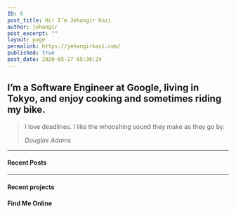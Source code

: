 ```yaml
---
ID: 6
post_title: Hi! I’m Jehangir Kazi
author: jehangir
post_excerpt: ""
layout: page
permalink: https://jehangirkazi.com/
published: true
post_date: 2020-05-27 05:36:24
---
```

<!-- wp:group {"align":"wide"} -->
<div class="wp-block-group alignwide"><div class="wp-block-group__inner-container"><!-- wp:heading -->
<h2>I’m a Software Engineer at Google, living in Tokyo, and enjoy cooking and sometimes riding my bike.</h2>
<!-- /wp:heading --></div></div>
<!-- /wp:group -->

<!-- wp:group {"align":"wide"} -->
<div class="wp-block-group alignwide"><div class="wp-block-group__inner-container"><!-- wp:quote -->
<blockquote class="wp-block-quote"><p>I love deadlines. I like the whooshing sound they make as they go by.</p><cite>Douglas Adams</cite></blockquote>
<!-- /wp:quote --></div></div>
<!-- /wp:group -->

<!-- wp:separator -->
<hr class="wp-block-separator"/>
<!-- /wp:separator -->

<!-- wp:heading {"level":4} -->
<h4>Recent Posts</h4>
<!-- /wp:heading -->

<!-- wp:latest-posts {"categories":"6","postsToShow":10,"displayPostContent":true,"displayPostDate":true,"postLayout":"grid","columns":2,"displayFeaturedImage":true,"featuredImageAlign":"center","featuredImageSizeSlug":"medium"} /-->

<!-- wp:separator -->
<hr class="wp-block-separator"/>
<!-- /wp:separator -->

<!-- wp:heading {"level":4} -->
<h4>Recent projects</h4>
<!-- /wp:heading -->

<!-- wp:latest-posts {"categories":"7","displayPostContent":true,"displayPostDate":true,"postLayout":"grid","columns":2,"displayFeaturedImage":true,"featuredImageAlign":"center","featuredImageSizeSlug":"medium"} /-->

<!-- wp:heading {"level":4} -->
<h4>Find Me Online</h4>
<!-- /wp:heading -->

<!-- wp:social-links -->
<ul class="wp-block-social-links"><!-- wp:social-link {"url":"https://linkedin.com/in/Kazi Jehangir","service":"linkedin"} /-->

<!-- wp:social-link {"url":"https://github.com/kazijehangir","service":"github"} /-->

<!-- wp:social-link {"url":"mailto:jehangir@kazi.page","service":"mail"} /-->

<!-- wp:social-link {"url":"https://Twitter.com/Jehangir.kazi","service":"twitter"} /-->

<!-- wp:social-link {"url":"Facebook.com/Jehangir.kazi","service":"facebook"} /-->

<!-- wp:social-link {"service":"instagram"} /-->

<!-- wp:social-link {"service":"medium"} /--></ul>
<!-- /wp:social-links -->